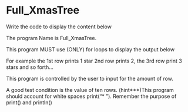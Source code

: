 # Full_XmasTree
Write the code to display the content below

The program Name is Full_XmasTree.

This program MUST use (ONLY) for loops to display the output below

For example the 1st row prints 1 star 2nd row prints 2, the 3rd row print 3 stars and so forth...

This program is controlled by the user to input for the amount of row.

A good test condition is the value of ten rows. (hint***)This program should account for white spaces print(“* ”). Remember the purpose of print() and println()

